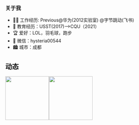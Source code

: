 
### 关于我
- 👨‍💻 工作经历: Previous@华为(2012实验室) @字节跳动(飞书)
- 🏫 教育经历：USST(2017)-->CQU（2021）
- 🏆 爱好：LOL，羽毛球，跑步
- 📮 微信：hysteria00544
- 🏙 城市：成都
## 动态
<img align="" height="137px" src="https://github-readme-stats.vercel.app/api?username=syaojun&hide_title=true&hide_border=true&show_icons=true&include_all_commits=true&line_height=21&bg_color=0,EC6C6C,FFD479,FFFC79,73FA79&theme=graywhite&locale=cn" /><img align="" height="137px" src="https://github-readme-stats.vercel.app/api/top-langs/?username=syaojun&hide_title=true&hide_border=true&layout=compact&bg_color=0,73FA79,73FDFF,D783FF&theme=graywhite&locale=cn" />
